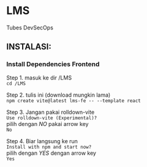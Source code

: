 # LMS
Tubes DevSecOps

## INSTALASI: 

### Install Dependencies Frontend </br>
  Step 1. masuk ke dir /LMS </br>
  ```cd /LMS```

  Step 2. tulis ini (download mungkin lama) </br>
  ```npm create vite@latest lms-fe -- --template react```

  Step 3. Jangan pakai rolldown-vite </br>
  ```Use rolldown-vite (Experimental)?``` </br>
  pilih dengan _NO_ pakai arrow key </br>
  ```No```

  Step 4. Biar langsung ke run </br>
  ```Install with npm and start now?``` </br>
  pilih dengan _YES_ dengan arrow key </br>
  ```Yes```